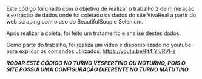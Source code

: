 Este código foi criado com o objetivo de realizar o trabalho 2 de mineração e extração de dados onde foi coletado os dados do site VivaReal a partir do web scraping com o uso do BeautifulSoup e Selenium. 

Após realizar a coleta, foi feito um tratamento e analise destes dados. 

Como parte do trabalho, foi realiza um vídeo e disponibilizado no youtube para explicar os comandos utilizados:
https://youtu.be/Ft4lYlJRVHs


*****RODAR ESTE CÓDIGO NO TURNO VESPERTINO OU NOTURNO, POIS O SITE POSSUI UMA CONFIGURAÇÃO DIFERENTE NO TURNO MATUTINO***** 
